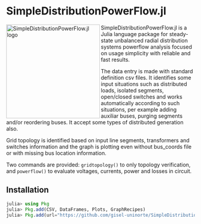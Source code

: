 # SimpleDistributionPowerFlow.jl
<img src="https://github.com/gisel-uninorte/SimpleDistributionPowerFlow.jl/blob/main/images/SimpleDistributionPowerFlow_logo.png" align="left" width="250" alt="SimpleDistributionPowerFlow.jl logo">

SimpleDistributionPowerFlow.jl is a Julia language package for steady-state unbalanced radial distribution systems powerflow analysis focused on usage simplicity with reliable and fast results.

The data entry is made with standard definition csv files. It identifies some input situations such as distributed loads, isolated segments, open/closed switches and works automatically according to such situations, per example adding auxiliar buses, purging segments and/or reordering buses. It accept some types of distributed generation also.

Grid topology is identified based on input line segments, transformers and switches information and the graph is plotting even without bus_coords file or with missing bus location information.

Two commands are provided: `gridtopology()` to only topology verification, and `powerflow()` to evaluate voltages, currents, power and losses in circuit.


## Installation
```julia
julia> using Pkg
julia> Pkg.add(CSV, DataFrames, Plots, GraphRecipes)
julia> Pkg.add(url="https://github.com/gisel-uninorte/SimpleDistributionPowerFlow.jl")
```
